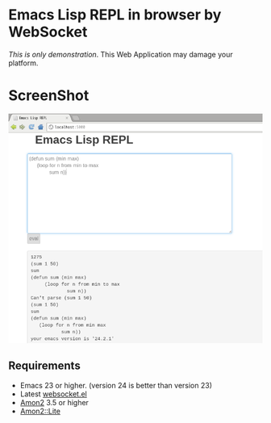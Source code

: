# Emacs Lisp REPL in browser by WebSocket

*This is only demonstration*. This Web Application may damage your platform.

# ScreenShot

![ws-elisp-repl](https://github.com/syohex/emacs-ws-elisp-repl/raw/master/image/ws-elisp-repl.png)


## Requirements
* Emacs 23 or higher. (version 24 is better than version 23)
* Latest [websocket.el](https://github.com/ahyatt/emacs-websocket)
* [Amon2](https://github.com/tokuhirom/Amon) 3.5 or higher
* [Amon2::Lite](https://github.com/tokuhirom/Amon2-Lite)
